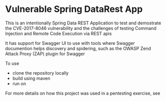 # Vulnerable Spring DataRest App

This is an intentionally Spring Data REST Application to test and demostrate the CVE-2017-8046 vulnerability and the challenges of testing Command Injection and Remote Code Execution via REST apis

It has support for Swagger UI to use with tools where Swagger documention helps discovery and spidering, such as the OWASP Zend Attack Proxy (ZAP) plugin for Swagger

To use 
 - clone the repository locally 
 - build using maven
 - run on 

For more details on how this project was used in a pentesting exercise, see 

